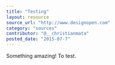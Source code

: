 ```yaml
---
title: "Testing"
layout: resource
source_url: "http://www.designopen.com"
category: "sources"
contributor: "@__christianmata"
posted_date: "2015-07-7"
---
```

Something amazing! To test.